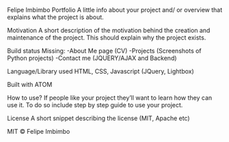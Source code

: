 Felipe Imbimbo Portfolio
A little info about your project and/ or overview that explains what the project is about.

Motivation
A short description of the motivation behind the creation and maintenance of the project. This should explain why the project exists.

Build status
Missing:
-About Me page (CV)
-Projects (Screenshots of Python projects)
-Contact me (JQUERY/AJAX and Backend)

Language/Library used
HTML, CSS, Javascript (JQuery, Lightbox)

Built with
ATOM

How to use?
If people like your project they’ll want to learn how they can use it. To do so include step by step guide to use your project.

License
A short snippet describing the license (MIT, Apache etc)

MIT © Felipe Imbimbo
